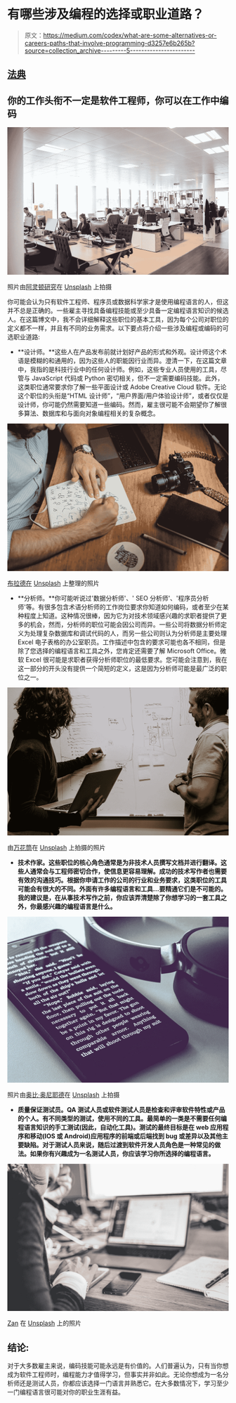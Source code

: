 # 有哪些涉及编程的选择或职业道路？

> 原文：<https://medium.com/codex/what-are-some-alternatives-or-careers-paths-that-involve-programming-d3257e6b265b?source=collection_archive---------5----------------------->

## [法典](http://medium.com/codex)

## **你的工作头衔不一定是软件工程师，你可以在工作中编码**

![](img/e3fed86ddb468043ea9d0a2b2278ff24.png)

照片由[阿灵顿研究](https://unsplash.com/@arlington_research?utm_source=medium&utm_medium=referral)在 [Unsplash](https://unsplash.com?utm_source=medium&utm_medium=referral) 上拍摄

你可能会认为只有软件工程师、程序员或数据科学家才是使用编程语言的人，但这并不总是正确的。一些雇主寻找具备编程技能或至少具备一定编程语言知识的候选人。在这篇博文中，我不会详细解释这些职位的基本工具，因为每个公司对职位的定义都不一样，并且有不同的业务需求。以下要点将介绍一些涉及编程或编码的可选职业道路:

*   **设计师。**这些人在产品发布前就计划好产品的形式和外观。设计师这个术语是模糊的和通用的，因为这些人的职能因行业而异。澄清一下，在这篇文章中，我指的是科技行业中的任何设计师。例如，这些专业人员使用的工具，尽管与 JavaScript 代码或 Python 密切相关，但不一定需要编码技能。此外，这类职位通常要求你了解一些平面设计或 Adobe Creative Cloud 软件。无论这个职位的头衔是“HTML 设计师”，“用户界面/用户体验设计师”，或者仅仅是设计师，你可能仍然需要知道一些编码。然而，雇主很可能不会期望你了解很多算法、数据库和与面向对象编程相关的复杂概念。

![](img/2bc6309d6967ca49975b71429ad860d0.png)

[布拉德在](https://unsplash.com/@bradneathery?utm_source=medium&utm_medium=referral) [Unsplash](https://unsplash.com?utm_source=medium&utm_medium=referral) 上整理的照片

*   **分析师。**你可能听说过'数据分析师'、' SEO 分析师'、'程序员分析师'等。有很多包含术语分析师的工作岗位要求你知道如何编码，或者至少在某种程度上知道。这种情况很棒，因为它为对技术领域感兴趣的求职者提供了更多的机会，然而，分析师的职位可能会因公司而异。一些公司将数据分析师定义为处理复杂数据库和调试代码的人，而另一些公司则认为分析师是主要处理 Excel 电子表格的办公室职员。工作描述中包含的要求可能也各不相同，但是除了您选择的编程语言和工具之外，您肯定还需要了解 Microsoft Office。微软 Excel 很可能是求职者获得分析师职位的最低要求。您可能会注意到，我在这一部分的开头没有提供一个简短的定义，这是因为分析师可能是最广泛的职位之一。

![](img/e7004c556fb091c8095aded75246ae47.png)

由[万花筒](https://unsplash.com/@kaleidico?utm_source=medium&utm_medium=referral)在 [Unsplash](https://unsplash.com?utm_source=medium&utm_medium=referral) 上拍摄的照片

*   **技术作家。这些职位的核心角色通常是为非技术人员撰写文档并进行翻译。这些人通常会与工程师密切合作，使信息更容易理解。成功的技术写作者也需要有效的沟通技巧。根据你申请工作的公司的行业和业务要求，这类职位的工具可能会有很大的不同。外面有许多编程语言和工具…要精通它们是不可能的。我的建议是，在从事技术写作之前，你应该弄清楚除了你想学习的一套工具之外，你最感兴趣的编程语言是什么。**

![](img/ed0957a77bf661a0eb8eaf2e5d52af67.png)

照片由[奥比·奥尼耶德](https://unsplash.com/@thenewmalcolm?utm_source=medium&utm_medium=referral)在 [Unsplash](https://unsplash.com?utm_source=medium&utm_medium=referral) 上拍摄

*   **质量保证测试员。QA 测试人员或软件测试人员是检查和评审软件特性或产品的个人。有不同类型的测试，使用不同的工具。最简单的一类是不需要任何编程语言知识的手工测试(因此，自动化工具)。测试的最终目标是在 web 应用程序和移动(IOS 或 Android)应用程序的前端或后端找到 bug 或差异以及其他主要缺陷。对于测试人员来说，随后过渡到软件开发人员角色是一种常见的做法。如果你有兴趣成为一名测试人员，你应该学习你所选择的编程语言。**

![](img/0b4e335184f3906560a412e6a552976c.png)

[Zan](https://unsplash.com/@zanilic?utm_source=medium&utm_medium=referral) 在 [Unsplash](https://unsplash.com?utm_source=medium&utm_medium=referral) 上的照片

## **结论:**

对于大多数雇主来说，编码技能可能永远是有价值的。人们普遍认为，只有当你想成为软件工程师时，编程能力才值得学习，但事实并非如此。无论你想成为一名分析师还是测试人员，你都应该选择一门语言并熟悉它。在大多数情况下，学习至少一门编程语言很可能对你的职业生涯有益。